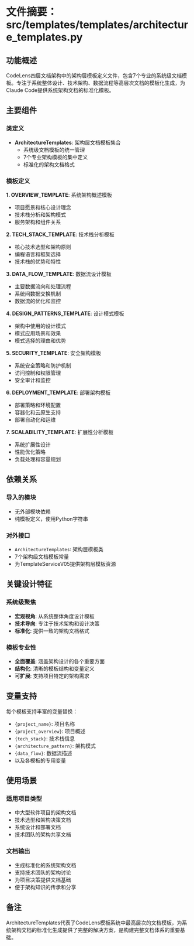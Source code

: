 # 文件摘要：src/templates/templates/architecture_templates.py

## 功能概述

CodeLens四层文档架构中的架构层模板定义文件，包含7个专业的系统级文档模板。专注于系统整体设计、技术架构、数据流程等高层次文档的模板化生成，为Claude Code提供系统架构文档的标准化模板。

## 主要组件

### 类定义
- **ArchitectureTemplates**: 架构层文档模板集合
  - 系统级文档模板的统一管理
  - 7个专业架构模板的集中定义
  - 标准化的架构文档格式

### 模板定义

**1. OVERVIEW_TEMPLATE**: 系统架构概述模板
- 项目愿景和核心设计理念
- 技术栈分析和架构模式
- 服务架构和组件关系

**2. TECH_STACK_TEMPLATE**: 技术栈分析模板
- 核心技术选型和架构原则
- 编程语言和框架选择
- 技术栈的优势和特性

**3. DATA_FLOW_TEMPLATE**: 数据流设计模板
- 主要数据流向和处理流程
- 系统间数据交换机制
- 数据流的优化和监控

**4. DESIGN_PATTERNS_TEMPLATE**: 设计模式模板
- 架构中使用的设计模式
- 模式应用场景和效果
- 模式选择的理由和优势

**5. SECURITY_TEMPLATE**: 安全架构模板
- 系统安全策略和防护机制
- 访问控制和权限管理
- 安全审计和监控

**6. DEPLOYMENT_TEMPLATE**: 部署架构模板
- 部署策略和环境配置
- 容器化和云原生支持
- 部署自动化和运维

**7. SCALABILITY_TEMPLATE**: 扩展性分析模板
- 系统扩展性设计
- 性能优化策略
- 负载处理和容量规划

## 依赖关系

### 导入的模块
- 无外部模块依赖
- 纯模板定义，使用Python字符串

### 对外接口
- `ArchitectureTemplates`: 架构层模板类
- 7个架构级文档模板常量
- 为TemplateServiceV05提供架构层模板资源

## 关键设计特征

### 系统级聚焦
- **宏观视角**: 从系统整体角度设计模板
- **技术导向**: 专注于技术架构和设计决策
- **标准化**: 提供一致的架构文档格式

### 模板专业性
- **全面覆盖**: 涵盖架构设计的各个重要方面
- **结构化**: 清晰的模板结构和变量定义
- **可扩展**: 支持项目特定的架构需求

## 变量支持

每个模板支持丰富的变量替换：
- `{project_name}`: 项目名称
- `{project_overview}`: 项目概述
- `{tech_stack}`: 技术栈信息
- `{architecture_pattern}`: 架构模式
- `{data_flow}`: 数据流描述
- 以及各模板的专用变量

## 使用场景

### 适用项目类型
- 中大型软件项目的架构文档
- 技术选型和架构决策文档
- 系统设计和部署文档
- 技术团队的架构共享文档

### 文档输出
- 生成标准化的系统架构文档
- 支持技术团队的架构讨论
- 为项目决策提供文档基础
- 便于架构知识的传承和分享

## 备注

ArchitectureTemplates代表了CodeLens模板系统中最高层次的文档模板，为系统架构文档的标准化生成提供了完整的解决方案，是构建完整文档体系的重要基础。